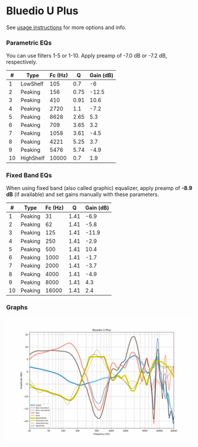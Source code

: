 # Bluedio U Plus
See [usage instructions](https://github.com/jaakkopasanen/AutoEq#usage) for more options and info.

### Parametric EQs
You can use filters 1-5 or 1-10. Apply preamp of -7.0 dB or -7.2 dB, respectively.

|   # | Type      |   Fc (Hz) |    Q |   Gain (dB) |
|-----|-----------|-----------|------|-------------|
|   1 | LowShelf  |       105 | 0.7  |        -6   |
|   2 | Peaking   |       156 | 0.75 |       -12.5 |
|   3 | Peaking   |       410 | 0.91 |        10.6 |
|   4 | Peaking   |      2720 | 1.1  |        -7.2 |
|   5 | Peaking   |      8628 | 2.65 |         5.3 |
|   6 | Peaking   |       709 | 3.65 |         3.2 |
|   7 | Peaking   |      1058 | 3.61 |        -4.5 |
|   8 | Peaking   |      4221 | 5.25 |         3.7 |
|   9 | Peaking   |      5476 | 5.74 |        -4.9 |
|  10 | HighShelf |     10000 | 0.7  |         1.9 |

### Fixed Band EQs
When using fixed band (also called graphic) equalizer, apply preamp of **-8.9 dB** (if available) and set gains manually with these parameters.

|   # | Type    |   Fc (Hz) |    Q |   Gain (dB) |
|-----|---------|-----------|------|-------------|
|   1 | Peaking |        31 | 1.41 |        -6.9 |
|   2 | Peaking |        62 | 1.41 |        -5.8 |
|   3 | Peaking |       125 | 1.41 |       -11.9 |
|   4 | Peaking |       250 | 1.41 |        -2.9 |
|   5 | Peaking |       500 | 1.41 |        10.4 |
|   6 | Peaking |      1000 | 1.41 |        -1.7 |
|   7 | Peaking |      2000 | 1.41 |        -3.7 |
|   8 | Peaking |      4000 | 1.41 |        -4.9 |
|   9 | Peaking |      8000 | 1.41 |         4.3 |
|  10 | Peaking |     16000 | 1.41 |         2.4 |

### Graphs
![](./Bluedio%20U%20Plus.png)
